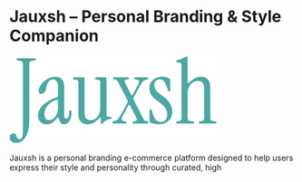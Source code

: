 # Jauxsh – Personal Branding & Style Companion

![Jauxsh Logo](public/images/Jauxsh.png)

Jauxsh is a personal branding e-commerce platform designed to help users express their style and personality through curated, high

